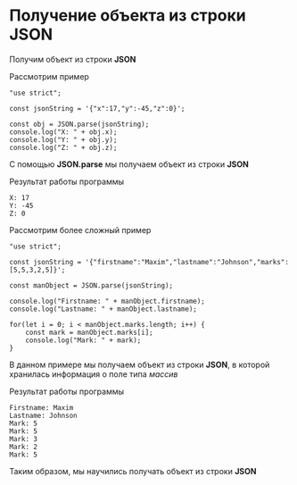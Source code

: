 # Получение объекта из строки JSON

Получим объект из строки **JSON**

Рассмотрим пример

```
"use strict";

const jsonString = '{"x":17,"y":-45,"z":0}';

const obj = JSON.parse(jsonString);
console.log("X: " + obj.x);
console.log("Y: " + obj.y);
console.log("Z: " + obj.z);
```

С помощью **JSON.parse** мы получаем объект из строки **JSON**

Результат работы программы

```
X: 17
Y: -45
Z: 0  
```

Рассмотрим более сложный пример

```
"use strict";

const jsonString = '{"firstname":"Maxim","lastname":"Johnson","marks":[5,5,3,2,5]}';

const manObject = JSON.parse(jsonString);

console.log("Firstname: " + manObject.firstname);
console.log("Lastname: " + manObject.lastname);

for(let i = 0; i < manObject.marks.length; i++) {
    const mark = manObject.marks[i];
    console.log("Mark: " + mark);
}
```

В данном примере мы получаем объект из строки **JSON**, в которой хранилась информация о поле типа *массив* 

Результат работы программы

```
Firstname: Maxim
Lastname: Johnson
Mark: 5
Mark: 5
Mark: 3
Mark: 2
Mark: 5
```

Таким образом, мы научились получать объект из строки **JSON**

